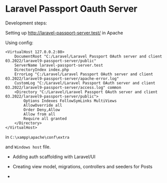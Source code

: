 # Laravel Passport Oauth Server 


Development steps:


Setting up 
http://laravel-passport-server.test/
in Apache

Using config:

```
<VirtualHost 127.0.0.2:80>
	DocumentRoot "C:/Laravel/Laravel Passport OAuth server and client 03.2022/laravel9-passport-server/public"
	ServerName laravel-passport-server.test
	DirectoryIndex index.php
	ErrorLog "C:/Laravel/Laravel Passport OAuth server and client 03.2022/laravel9-passport-server/apache-error.log"	
    CustomLog "C:/Laravel/Laravel Passport OAuth server and client 03.2022/laravel9-passport-server/access.log" common	
	<Directory "C:/Laravel/Laravel Passport OAuth server and client 03.2022/laravel9-passport-server/public">
		Options Indexes FollowSymLinks MultiViews
		AllowOverride all
		Order Deny,Allow
		Allow from all
		Require all granted
	</Directory>
</VirtualHost>
```

in ```C:\xampp\apache\conf\extra```

and ```Windows host``` file.

- Adding auth scaffolding with Laravel/UI
- Creating view model, migrations, controllers and seeders for Posts

-


